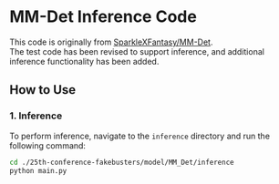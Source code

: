 # MM-Det Inference Code

This code is originally from [SparkleXFantasy/MM-Det](https://github.com/SparkleXFantasy/MM-Det).  
The test code has been revised to support inference, and additional inference functionality has been added.

## How to Use

### 1. Inference
To perform inference, navigate to the `inference` directory and run the following command:

```bash
cd ./25th-conference-fakebusters/model/MM_Det/inference
python main.py

